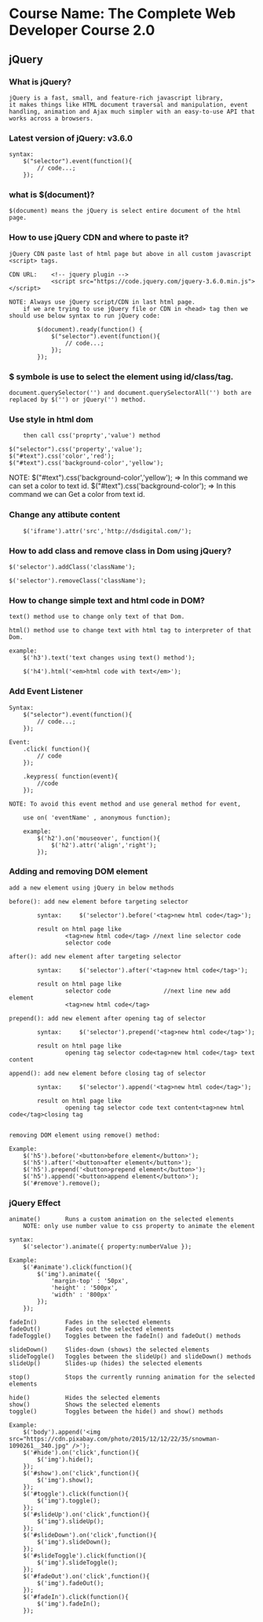 # Course Name: The Complete Web Developer Course 2.0

## jQuery

### What is jQuery?
	jQuery is a fast, small, and feature-rich javascript library, 
	it makes things like HTML document traversal and manipulation, event handling, animation and Ajax much simpler with an easy-to-use API that works across a browsers. 

### Latest version of jQuery: v3.6.0
	syntax: 
		$("selector").event(function(){
			// code...;
		});

### what is $(document)?

	$(document) means the jQuery is select entire document of the html page.

### How to use jQuery CDN and where to paste it?

	jQuery CDN paste last of html page but above in all custom javascript <script> tags.

	CDN URL: 	<!-- jquery plugin -->
    			<script src="https://code.jquery.com/jquery-3.6.0.min.js"></script>

	NOTE: Always use jQuery script/CDN in last html page.
		if we are trying to use jQuery file or CDN in <head> tag then we should use below syntax to run jQuery code:

			$(document).ready(function() {
				$("selector").event(function(){
					// code...;
				});
			});

### $ symbole is use to select the element using id/class/tag.

	document.querySelector('') and document.querySelectorAll('') both are replaced by $('') or jQuery('') method.

### Use style in html dom 
	
		then call css('proprty','value') method

	$("selector").css('property','value');
	$("#text").css('color','red');
	$("#text").css('background-color','yellow');

NOTE: $("#text").css('background-color','yellow'); => In this command we can set a color to text id.
		$("#text").css('background-color'); => In this command we can Get a color from text id.

### Change any attibute content     
		$('iframe').attr('src','http://dsdigital.com/');

### How to add class and remove class in Dom using jQuery?

	$('selector').addClass('className');

	$('selector').removeClass('className');

### How to change simple text and html code in DOM?

	text() method use to change only text of that Dom.

	html() method use to change text with html tag to interpreter of that Dom.

	example:
		$('h3').text('text changes using text() method');

		$('h4').html('<em>html code with text</em>');

### Add Event Listener

	Syntax:
		$("selector").event(function(){
			// code...;
		});

	Event:
		.click( function(){
			// code
		});

		.keypress( function(event){
			//code
		});

	NOTE: To avoid this event method and use general method for event,

		use on( 'eventName' , anonymous function);

		example:
			$('h2').on('mouseover', function(){
				$('h2').attr('align','right');
			});

### Adding and removing DOM element 

	add a new element using jQuery in below methods

	before(): add new element before targeting selector

			syntax: 	$('selector').before('<tag>new html code</tag>');

			result on html page like
					<tag>new html code</tag> //next line selector code
					selector code

	after(): add new element after targeting selector

			syntax: 	$('selector').after('<tag>new html code</tag>');

			result on html page like
					selector code				//next line new add element
					<tag>new html code</tag>

	prepend(): add new element after opening tag of selector

			syntax: 	$('selector').prepend('<tag>new html code</tag>');

			result on html page like
					opening tag selector code<tag>new html code</tag> text content

	append(): add new element before closing tag of selector

			syntax: 	$('selector').append('<tag>new html code</tag>');

			result on html page like
					opening tag selector code text content<tag>new html code</tag>closing tag

	
	removing DOM element using remove() method:

	Example:
		$('h5').before('<button>before element</button>');
		$('h5').after('<button>after element</button>');
		$('h5').prepend('<button>prepend element</button>');
		$('h5').append('<button>append element</button>');
		$('#remove').remove();

### jQuery Effect

	animate()		Runs a custom animation on the selected elements
		NOTE: only use number value to css property to animate the element

	syntax:
		$('selector').animate({ property:numberValue });

	Example:
		$('#animate').click(function(){
			$('img').animate({
				'margin-top' : '50px',
				'height' : '500px',
				'width' : '800px'
			});
		});

	fadeIn()		Fades in the selected elements
	fadeOut()		Fades out the selected elements
	fadeToggle()	Toggles between the fadeIn() and fadeOut() methods

	slideDown()		Slides-down (shows) the selected elements
	slideToggle()	Toggles between the slideUp() and slideDown() methods
	slideUp()		Slides-up (hides) the selected elements

	stop()			Stops the currently running animation for the selected elements

	hide()			Hides the selected elements
	show()			Shows the selected elements
	toggle()		Toggles between the hide() and show() methods

	Example:
		$('body').append('<img src="https://cdn.pixabay.com/photo/2015/12/12/22/35/snowman-1090261__340.jpg" />');
		$('#hide').on('click',function(){
			$('img').hide();
		});
		$('#show').on('click',function(){
			$('img').show();
		});
		$('#toggle').click(function(){
			$('img').toggle();
		});
		$('#slideUp').on('click',function(){
			$('img').slideUp();
		});
		$('#slideDown').on('click',function(){
			$('img').slideDown();
		});
		$('#slideToggle').click(function(){
			$('img').slideToggle();
		});
		$('#fadeOut').on('click',function(){
			$('img').fadeOut();
		});
		$('#fadeIn').click(function(){
			$('img').fadeIn();
		});